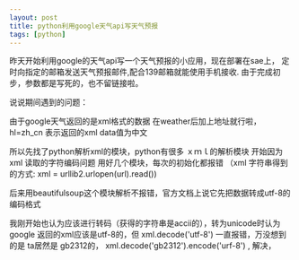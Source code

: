 ```yaml
---
layout: post
title: python利用google天气api写天气预报
tags: [python]
---
```


昨天开始利用google的天气api写一个天气预报的小应用，现在部署在sae上，
定时向指定的邮箱发送天气预报邮件,配合139邮箱就能使用手机接收.
由于完成初步，参数都是写死的，也不留链接啦。

说说期间遇到的问题：

由于google天气返回的是xml格式的数据
在weather后加上地址就行啦，hl=zh_cn 表示返回的xml data值为中文

所以先找了python解析xml的模块，python有很多 ｘｍｌ的解析模块
开始因为 xml 读取的字符编码问题 用好几个模块，每次的初始化都报错
（xml 字符串得到的方式: xml = urllib2.urlopen(url).read())

后来用beautifulsoup这个模块解析不报错，官方文档上说它先把数据转成utf-8的编码格式

我刚开始也认为应该进行转码（获得的字符串是accii的），转为unicode时认为google
返回的xml应该是utf-8的，但 xml.decode('utf-8') 一直报错，万没想到的是 ta居然是
gb2312的，  xml.decode('gb2312').encode('urf-8')  , 解决，


